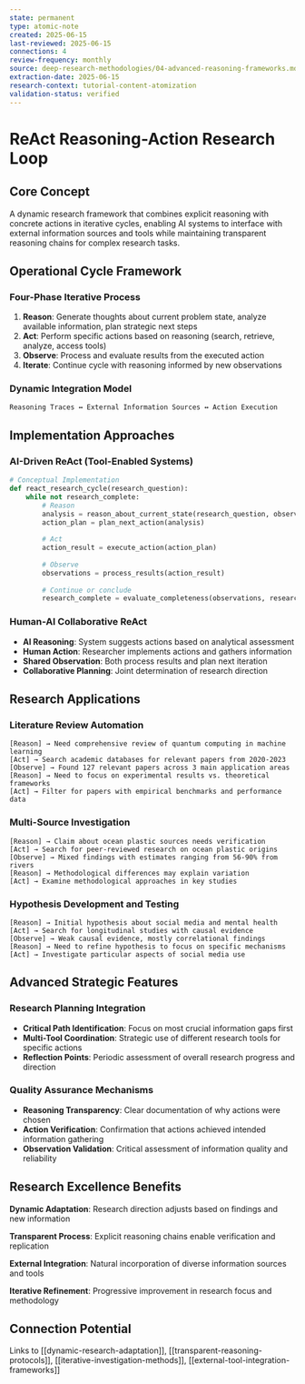 ```yaml
---
state: permanent
type: atomic-note
created: 2025-06-15
last-reviewed: 2025-06-15
connections: 4
review-frequency: monthly
source: deep-research-methodologies/04-advanced-reasoning-frameworks.md
extraction-date: 2025-06-15
research-context: tutorial-content-atomization
validation-status: verified
---
```


# ReAct Reasoning-Action Research Loop

## Core Concept

A dynamic research framework that combines explicit reasoning with concrete actions in iterative cycles, enabling AI systems to interface with external information sources and tools while maintaining transparent reasoning chains for complex research tasks.

## Operational Cycle Framework

### Four-Phase Iterative Process
1. **Reason**: Generate thoughts about current problem state, analyze available information, plan strategic next steps
2. **Act**: Perform specific actions based on reasoning (search, retrieve, analyze, access tools)
3. **Observe**: Process and evaluate results from the executed action
4. **Iterate**: Continue cycle with reasoning informed by new observations

### Dynamic Integration Model
```
Reasoning Traces ↔ External Information Sources ↔ Action Execution
```

## Implementation Approaches

### AI-Driven ReAct (Tool-Enabled Systems)
```python
# Conceptual Implementation
def react_research_cycle(research_question):
    while not research_complete:
        # Reason
        analysis = reason_about_current_state(research_question, observations)
        action_plan = plan_next_action(analysis)
        
        # Act  
        action_result = execute_action(action_plan)
        
        # Observe
        observations = process_results(action_result)
        
        # Continue or conclude
        research_complete = evaluate_completeness(observations, research_question)
```

### Human-AI Collaborative ReAct
- **AI Reasoning**: System suggests actions based on analytical assessment
- **Human Action**: Researcher implements actions and gathers information
- **Shared Observation**: Both process results and plan next iteration
- **Collaborative Planning**: Joint determination of research direction

## Research Applications

### Literature Review Automation
```
[Reason] → Need comprehensive review of quantum computing in machine learning
[Act] → Search academic databases for relevant papers from 2020-2023
[Observe] → Found 127 relevant papers across 3 main application areas
[Reason] → Need to focus on experimental results vs. theoretical frameworks
[Act] → Filter for papers with empirical benchmarks and performance data
```

### Multi-Source Investigation
```
[Reason] → Claim about ocean plastic sources needs verification
[Act] → Search for peer-reviewed research on ocean plastic origins
[Observe] → Mixed findings with estimates ranging from 56-90% from rivers
[Reason] → Methodological differences may explain variation
[Act] → Examine methodological approaches in key studies
```

### Hypothesis Development and Testing
```
[Reason] → Initial hypothesis about social media and mental health
[Act] → Search for longitudinal studies with causal evidence
[Observe] → Weak causal evidence, mostly correlational findings
[Reason] → Need to refine hypothesis to focus on specific mechanisms
[Act] → Investigate particular aspects of social media use
```

## Advanced Strategic Features

### Research Planning Integration
- **Critical Path Identification**: Focus on most crucial information gaps first
- **Multi-Tool Coordination**: Strategic use of different research tools for specific actions
- **Reflection Points**: Periodic assessment of overall research progress and direction

### Quality Assurance Mechanisms
- **Reasoning Transparency**: Clear documentation of why actions were chosen
- **Action Verification**: Confirmation that actions achieved intended information gathering
- **Observation Validation**: Critical assessment of information quality and reliability

## Research Excellence Benefits

**Dynamic Adaptation**: Research direction adjusts based on findings and new information

**Transparent Process**: Explicit reasoning chains enable verification and replication

**External Integration**: Natural incorporation of diverse information sources and tools

**Iterative Refinement**: Progressive improvement in research focus and methodology

## Connection Potential

Links to [[dynamic-research-adaptation]], [[transparent-reasoning-protocols]], [[iterative-investigation-methods]], [[external-tool-integration-frameworks]]